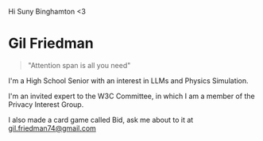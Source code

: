 Hi Suny Binghamton <3

# Gil Friedman
> "Attention span is all you need"

I'm a High School Senior with an interest in LLMs and Physics Simulation. 

I'm  an invited expert to the W3C Committee, in which I am a member of the Privacy Interest Group.

I also made a card game called Bid, ask me about to it at gil.friedman74@gmail.com
